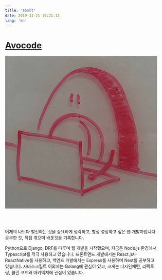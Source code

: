```yaml
---
title: 'about'
date: 2019-11-21 16:21:13
lang: 'en'
---
```


# [Avocode](https://eatnug.github.io/)

![profile](../assets/profile.png)

<br><br>

어제의 나보다 발전하는 것을 중요하게 생각하고, 항상 성장하고 싶은 웹 개발자입니다. 공부한 것, 직접 겪으며 배운것을 기록합니다.

Python으로 Django, DRF를 다루며 웹 개발을 시작했으며, 지금은 Node.js 환경에서 Typescript를 적극 사용하고 있습니다. 프론트엔드 개발에서는 React.js나 ReactNative를 사용하고, 백엔드 개발에서는 Express를 사용하며 Nest를 공부하고 있습니다. 자바스크립트 이외에는 Golang에 관심이 있고, 크게는 디자인패턴, 리팩토링, 클린 코드와 아키텍쳐에 관심이 있습니다.
